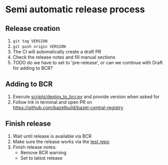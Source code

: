 # Semi automatic release process

## Release creation

1. `git tag VERSION`
1. `git push origin VERSION`
1. The CI will automatically create a draft PR
1. Check the release notes and fill manual sections
1. TODO do we have to set to 'pre-release', or can we continue with Draft for adding to BCR?

## Adding to BCR

1. Execute [scripts/deploy_to_bcr.py](/scripts/deploy_to_bcr.py) and provide version when asked for
1. Follow lnk in terminal and open PR on https://github.com/bazelbuild/bazel-central-registry

## Finish release

1. Wait until release is available via BCR
1. Make sure the release works via the [test repo](https://github.com/martis42/test_dwyu)
1. Finish release notes:
   - Remove BCR warning
   - Set to latest release
